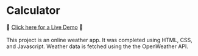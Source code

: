 # Calculator
:star2: [Click here for a Live Demo](https://lisalbi.github.io/calculator/) :star2: <br><br>
This project is an online weather app. It was completed using HTML, CSS, and Javascript. Weather data is fetched using the the OpenWeather API.
